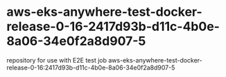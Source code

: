 # aws-eks-anywhere-test-docker-release-0-16-2417d93b-d11c-4b0e-8a06-34e0f2a8d907-5
repository for use with E2E test job aws-eks-anywhere-test-docker-release-0-16:2417d93b-d11c-4b0e-8a06-34e0f2a8d907-5
